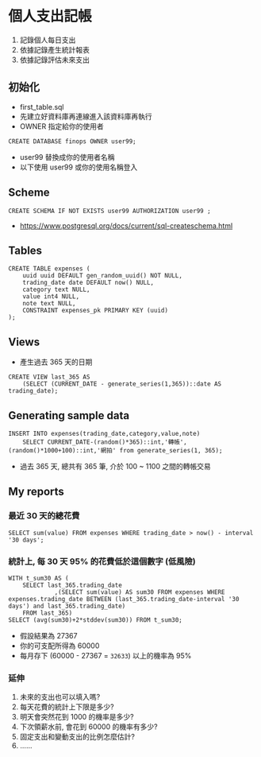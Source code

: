 # 個人支出記帳
1. 記錄個人每日支出
2. 依據記錄產生統計報表
3. 依據記錄評估未來支出

## 初始化
- first_table.sql
- 先建立好資料庫再連線進入該資料庫再執行
- OWNER 指定給你的使用者
```
CREATE DATABASE finops OWNER user99;
```
- user99 替換成你的使用者名稱
- 以下使用 user99 或你的使用名稱登入

## Scheme
```
CREATE SCHEMA IF NOT EXISTS user99 AUTHORIZATION user99 ;
```
- https://www.postgresql.org/docs/current/sql-createschema.html
## Tables
```
CREATE TABLE expenses (
	uuid uuid DEFAULT gen_random_uuid() NOT NULL,
	trading_date date DEFAULT now() NULL,
	category text NULL,
	value int4 NULL,
	note text NULL,
	CONSTRAINT expenses_pk PRIMARY KEY (uuid)
);
```

## Views
- 產生過去 365 天的日期
```
CREATE VIEW last_365 AS
	(SELECT (CURRENT_DATE - generate_series(1,365))::date AS trading_date);
```

## Generating sample data
```
INSERT INTO expenses(trading_date,category,value,note)
	SELECT CURRENT_DATE-(random()*365)::int,'轉帳',(random()*1000+100)::int,'網拍' from generate_series(1, 365);
```
- 過去 365 天, 總共有 365 筆, 介於 100 ~ 1100 之間的轉帳交易
## My reports
### 最近 30 天的總花費
```
SELECT sum(value) FROM expenses WHERE trading_date > now() - interval '30 days';
```
### 統計上, 每 30 天 95% 的花費低於這個數字 (低風險)
```
WITH t_sum30 AS (
	SELECT last_365.trading_date
             ,(SELECT sum(value) AS sum30 FROM expenses WHERE expenses.trading_date BETWEEN (last_365.trading_date-interval '30 days') and last_365.trading_date)
	FROM last_365)
SELECT (avg(sum30)+2*stddev(sum30)) FROM t_sum30;
```
- 假設結果為 27367
- 你的可支配所得為 60000
- 每月存下 (60000 - 27367 = ```32633```) 以上的機率為 95%

### 延伸
1. 未來的支出也可以填入嗎?
2. 每天花費的統計上下限是多少?
3. 明天會突然花到 1000 的機率是多少?
4. 下次領薪水前, 會花到 60000 的機率有多少?
5. 固定支出和變動支出的比例怎麼估計?
6. ......

